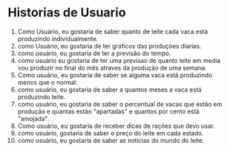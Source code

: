 # Historias de Usuario

1. Como Usuário, eu gostaria de saber quanto de leite cada vaca está produzindo individualmente.
2. como Usuário, eu gostaria de ter graficos das produções diarias.
3. como usuário, eu gostaria de ter a previsão do tempo.
4. como usuário eu gostaria de ter uma previsao de quanto leite em media vou produzir no final do mês atraves da produção de uma semana.
5. Como usuário, eu gostaria de saber se alguma vaca está produzindo menos que o normal.
6. como usuário, eu gostaria de saber a quantos meses a vaca está produzindo leite.
7. como usuário, eu gostaria de saber o percentual de vacas que estão em produção e quantas estão "apartadas" e quantos por cento está "amojada".
8. Como usuário, eu gostaria de receber dicas de rações que devo usar.
9. como usuário, gostaria de saber o preço do leite em cada estado.
10. como usuário, eu gostaria de saber as noticias do mundo do leite.
